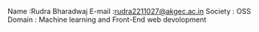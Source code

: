 Name :Rudra Bharadwaj
E-mail :rudra2211027@akgec.ac.in
Society : OSS
Domain : Machine learning and Front-End web devolopment

